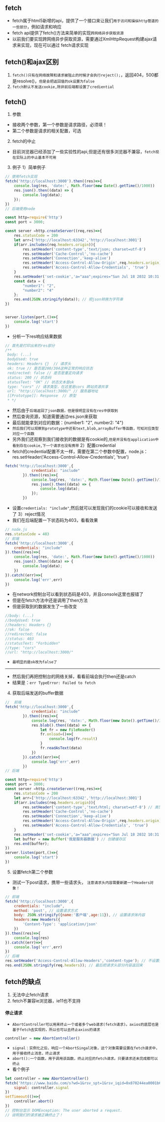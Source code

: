 ## fetch
* fetch属于html5新增的api，提供了一个接口来让我们`用于访问和操纵http管道的一些部分`，例如请求和响应
* fetch api提供了fetch()方法来简单的实现`跨网络异步获取资源`
* 以前我们要实现跨网络异步获取资源，需要通过XmlHttpRequest构建ajax请求来实现，现在可以通过 fetch请求实现

## fetch()和ajax区别
1. `fetch()只有在网络故障和请求被阻止的时候才会执行reject();`，返回404，500都是resolve()，`但是会把返回值的ok设置为false`
2. `fetch默认不发送cookie,除非前后端都设置了crediential`

## fetch()
1. 参数
* 接收两个参数，第一个参数是请求路径，必须填！
* 第二个参数是请求的相关配置，可选
2. fetch的中止
* 目前浏览器已经添加了一些实验性的api,但是还有很多浏览器不兼容，`fetch现在实际上的中止基本不可用`
3. 例子
1）简单例子
```javascript
// 使用fetch实现
fetch('http://localhost:3000').then((res)=>{
    console.log(res, 'date:', Math.floor(new Date().getTime()/1000))
    res.json().then((data) => {
        console.log(data);
    });
})
// 后端使用node

const http=require('http')
const port = 3000;

const server =http.createServer((req,res)=>{
    res.statusCode = 200
    let arr=['http://localhost:63342','http://localhost:3001']
    if(arr.includes(req.headers.origin)){
        res.setHeader('content-type','text/json; charset=utf-8')
        res.setHeader('Cache-Control','no-cache')
        res.setHeader('Connection','keep-alive')
        res.setHeader('Access-Control-Allow-Origin',req.headers.origin) // req.headers.origin
        res.setHeader('Access-Control-Allow-Credentials', 'true')
    }
    res.setHeader('set-cookie','a="aaa";expires="Sun Jul 18 2032 10:31:45";domain=localhost')
    const data = {
        "number1": "2",
        "number2": "4"
    };
    res.end(JSON.stringify(data)); // 把json转换为字符串
})


server.listen(port,()=>{
    console.log('start')
})

```
* 分析一下res响应结果数据
```javascript
// 首先是打印出来的res部分
/**
 body: (...)
 bodyUsed: true
 headers: Headers {}  // 请求头
 ok: true // 是否是200/304这种正常的响应状态
 redirected: false // 是否是重定向请求
 status: 200 // 状态码
 statusText: "OK" // 状态文本是ok
 type: "cors" // 请求类型，在这里是cors 跨站资源共享
 url: "http://localhost:3000/" // 服务器地址
 [[Prototype]]: Response  // 原型
 * */
```
* 然后由于`后端返回了json数据，但是很明显没有在res中获取到`
* 然后查询资源，知道需要通过res.json来获取
* 最后就能拿到对应的数据：{number1: "2", number2: "4"}
* `然后我们可以观察到prototype中还有text,blob,arrayBuffer等函数，可知对应类型对应一个函数`
* 另外我们还观察到我们接收到的数据是有cookie的,`但是并没有在application中看到存在cookie,下一个请求也没有携带`
2）配置credential
* fetch的credential配置不太一样，需要在第二个参数中配置，node.js：res.setHeader('Access-Control-Allow-Credentials', 'true')
```javascript
fetch('http://localhost:3000',{
            credentials: "include"
        }).then((res)=>{
            console.log(res, 'date:', Math.floor(new Date().getTime()/1000))
            res.json().then((data) => {
                console.log(data);
            });
        })
```
* 设置`credentials: "include"`,然后就可以发现我们的cookie可以接收和发送了
3）reject情况
* 我们在后端配置一下状态码为403，看看效果
```javascript
// node.js
res.statusCode = 403
// 前端
fetch('http://localhost:3000',{
    credentials: "include"
}).then((res)=>{
    console.log(res, 'date:', Math.floor(new Date().getTime()/1000))
    res.json().then((data) => {
        console.log(data);
    })
}).catch((err)=>{
    console.log('err',err)
})
```
* 在network控制台可以看到状态码是403，并且console这里也报错了
* 但是在fetch方法中还是调用了then方法
* 但是获取到的数据发生了一些改变
```javascript
//body: (...)
//bodyUsed: true
//headers: Headers {}
//ok: false
//redirected: false
//status: 403
//statusText: "Forbidden"
//type: "cors"
//url: "http://localhost:3000/"
```
* `最明显的是ok改为false了`
---
* 然后我们再把控制台的网络关掉，看看前端会执行then还是catch
* 结果是：`err TypeError: Failed to fetch`
4) 获取后端发送的buffer数据
```javascript
//  前端
fetch('http://localhost:3000',{
            credentials: "include"
        }).then((res)=>{
            console.log(res, 'date:', Math.floor(new Date().getTime()/1000))
            res.blob().then((data) => {
                let fr = new FileReader()
                fr.onload=()=>{
                    console.log(fr.result)
                }
                fr.readAsText(data)
            })
        }).catch((err)=>{
            console.log('err',err)
        })
// 后端

const http=require('http')
const port = 3000;
const server =http.createServer((req,res)=>{
    res.statusCode = 200
    let arr=['http://localhost:63342','http://localhost:3001']
    if(arr.includes(req.headers.origin)){
        res.setHeader('content-type','text/html; charset=utf-8') // 类型为text/html
        res.setHeader('Cache-Control','no-cache')
        res.setHeader('Connection','keep-alive')
        res.setHeader('Access-Control-Allow-Origin',req.headers.origin) // req.headers.origin
        res.setHeader('Access-Control-Allow-Credentials', 'true')
    }
    res.setHeader('set-cookie','a="aaa";expires="Sun Jul 18 2032 10:31:45";domain=localhost')
    let buffer = new Buffer('我是服务器数据') // 创建缓存区
    res.end(buffer);
})
server.listen(port,()=>{
    console.log('start')
})
```
5) 设置fetch第二个参数
* 测试一下post请求，携带一些请求头， `注意请求头内容需要新建一个Headers对象！`
```javascript
// 前端
fetch('http://localhost:3000',{
    credentials: "include",
    method: 'post', // 设置请求方式
    body: JSON.stringify({name:'客户端',age:11}), // 设置请求体内容
    headers:new Headers({
        'Content-Type': 'application/json'
    })
}).then((res)=>{
    console.log(res)
}).catch((err)=>{
    console.log('err',err)
})
// 后端
res.setHeader('Access-Control-Allow-Headers','content-type'); // 不设置会跨域。
res.end(JSON.stringify(req.headers)); // 最后把请求头部分内容返回来
```

## fetch的缺点
1. 无法中止fetch请求
2. fetch不兼容ie浏览器，ie11也不支持

#### 停止请求
* `AbortController可以用来终止一个或者多个web请求(fetch请求)。axios的底层也是基于fetch去实现的，所以也可以去终止axios的请求`
```js
controller = new AbortController()
```
* `signal：实例化之后，响应一个AbortSingal对象，这个对象需要设置在fetch请求中，用于接收终止消息，终止请求`
* `abort():一个函数，用于调用该函数，终止对应的fetch请求。只要请求还未完成都可以终止`
* 看个例子
```js
let controller = new AbortController()
fetch('https://www.baidu.com/s?wd=1&rsv_spt=1&rsv_iqid=0x870244ea0001b600&issp=1&f=8&rsv_bp=1&rsv_idx=2&ie=utf-8&tn=baiduhome_pg&rsv_dl=tb&rsv_enter=1&rsv_sug3=2&rsv_sug1=1&rsv_sug7=100&rsv_sug2=0&rsv_btype=i&prefixsug=1&rsp=5&inputT=728&rsv_sug4=803',{
    signal: controller.signal
})
setTimeout(()=>{
    controller.abort()
})
// 控制台显示 DOMException: The user aborted a request.
// 说明我们的请求被正确终止了！
```

















